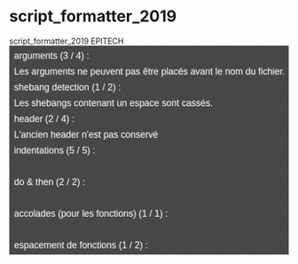 # script_formatter_2019
script_formatter_2019 EPITECH
![alt text](https://github.com/Eydou/script_formatter_2019/blob/master/note.png)

